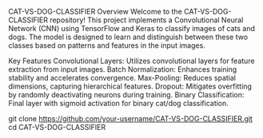 CAT-VS-DOG-CLASSIFIER
Overview
Welcome to the CAT-VS-DOG-CLASSIFIER repository! This project implements a Convolutional Neural Network (CNN) using TensorFlow and Keras to classify images of cats and dogs. The model is designed to learn and distinguish between these two classes based on patterns and features in the input images.

Key Features
Convolutional Layers: Utilizes convolutional layers for feature extraction from input images.
Batch Normalization: Enhances training stability and accelerates convergence.
Max-Pooling: Reduces spatial dimensions, capturing hierarchical features.
Dropout: Mitigates overfitting by randomly deactivating neurons during training.
Binary Classification: Final layer with sigmoid activation for binary cat/dog classification.


git clone https://github.com/your-username/CAT-VS-DOG-CLASSIFIER.git
cd CAT-VS-DOG-CLASSIFIER


